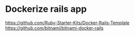 # Dockerize rails app

https://github.com/Ruby-Starter-Kits/Docker-Rails-Template
https://github.com/bitnami/bitnami-docker-rails
